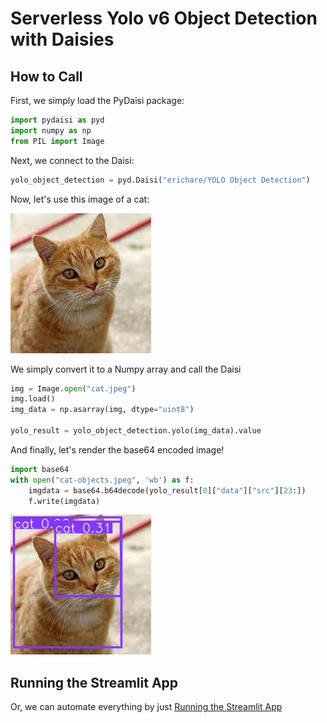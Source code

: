 # Serverless Yolo v6 Object Detection with Daisies

## How to Call

First, we simply load the PyDaisi package:

```python
import pydaisi as pyd
import numpy as np
from PIL import Image
```

Next, we connect to the Daisi:

```python
yolo_object_detection = pyd.Daisi("erichare/YOLO Object Detection")
```

Now, let's use this image of a cat:

![](cat.jpeg)

We simply convert it to a Numpy array and call the Daisi

```python
img = Image.open("cat.jpeg")
img.load()
img_data = np.asarray(img, dtype="uint8")

yolo_result = yolo_object_detection.yolo(img_data).value
```

And finally, let's render the base64 encoded image!

```python
import base64
with open("cat-objects.jpeg", 'wb') as f:
    imgdata = base64.b64decode(yolo_result[0]["data"]["src"][23:])
    f.write(imgdata)
```

![](cat-objects.jpeg)

## Running the Streamlit App

Or, we can automate everything by just [Running the Streamlit App](https://dev3.daisi.io/daisies/227961c0-e3e6-4e41-927c-871a907592cb/streamlit)
